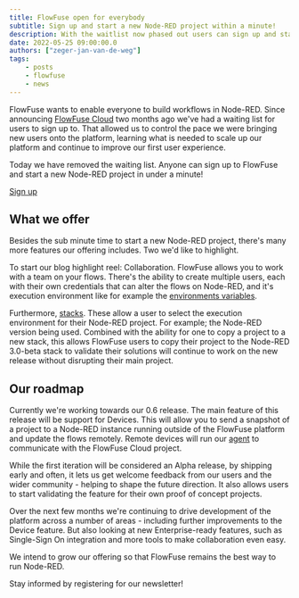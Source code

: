 ```yaml
---
title: FlowFuse open for everybody
subtitle: Sign up and start a new Node-RED project within a minute!
description: With the waitlist now phased out users can sign up and start using FlowFuse right away and start developing on new projects.
date: 2022-05-25 09:00:00.0
authors: ["zeger-jan-van-de-weg"]
tags:
    - posts
    - flowfuse
    - news
---
```


FlowFuse wants to enable everyone to build workflows in Node-RED. Since announcing
[FlowFuse Cloud](https://flowforge.com/blog/2022/02/announcing-flowforge-cloud/)
two months ago we've had a waiting list for users to sign up to. That allowed us
to control the pace we were bringing new users onto the platform, learning what
is needed to scale up our platform and continue to improve our first user experience.

Today we have removed the waiting list. Anyone can sign up to FlowFuse and start a
new Node-RED project in under a minute!

<!--more-->

<div class="max-w-md m-auto">
  <a class="ff-btn ff-btn--primary" href="https://app.flowforge.com/account/create">Sign up</a>
</div>

## What we offer

Besides the sub minute time to start a new Node-RED project, there's many more
features our offering includes. Two we'd like to highlight.

To start our blog highlight reel: Collaboration. FlowFuse allows you to work
with a team on your flows. There's the ability to create multiple users, each
with their own credentials that can alter the flows on Node-RED, and it's
execution environment like for example the [environments variables](https://flowforge.com/docs/user/envvar/).

Furthermore, [stacks](https://flowforge.com/docs/user/changestack). These allow
a user to select the execution environment for their Node-RED project. For example; the
Node-RED version being used. Combined with the ability for one to copy a project
to a new stack, this allows FlowFuse users to copy their project to the Node-RED
3.0-beta stack to validate their solutions will continue to work on the new release
without disrupting their main project.

## Our roadmap

Currently we're working towards our 0.6 release. The main feature of this release
will be support for Devices. This will allow you to send a snapshot of a project
to a Node-RED instance running outside of the FlowFuse platform and update the flows
remotely. Remote devices will run our [agent](https://github.com/flowforge/flowforge-device-agent)
to communicate with the FlowFuse Cloud project.

While the first iteration will be considered an Alpha release, by shipping early and often, it lets us get
welcome feedback from our users and the wider community - helping to shape the future direction.
It also allows users to start validating the feature for their own proof of concept projects.

Over the next few months we're continuing to drive development of the platform
across a number of areas - including further improvements to the Device feature.
But also looking at new Enterprise-ready features, such as Single-Sign On integration
and more tools to make collaboration even easy.

We intend to grow our offering so that FlowFuse remains the best way to run
Node-RED.

Stay informed by registering for our newsletter!
